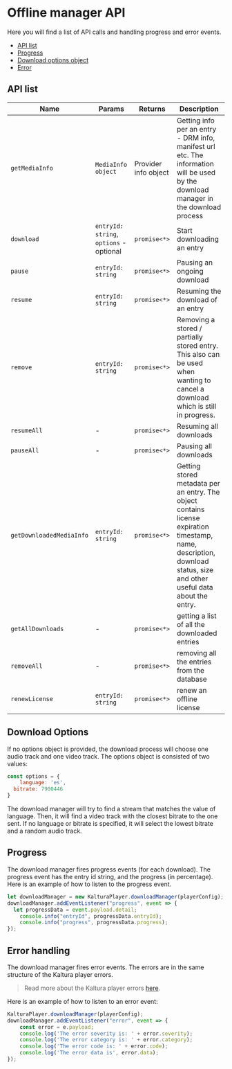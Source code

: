 # Offline manager API
Here you will find a list of API calls and handling progress and error events.

 - [API list](#API-list)
 - [Progress](#progress)
 - [Download options object](#download-options)
 - [Error](#error-handling)

## API list

| Name | Params | Returns | Description |
|--|--|--|--|
|`getMediaInfo`|`MediaInfo object`|Provider info object|Getting info per an entry - DRM info, manifest url etc. The information will be used by the download manager in the download process|
| `download` | `entryId: string`, `options` - optional| `promise<*>` | Start downloading an entry |
|`pause`|`entryId: string`|`promise<*>`| Pausing an ongoing download
|`resume`|`entryId: string`|`promise<*>`| Resuming the download of an entry
|`remove`|`entryId: string`|`promise<*>`| Removing a stored / partially stored entry. This also can be used when wanting to cancel a download which is still in progress.
|`resumeAll`|-|`promise<*>`|Resuming all downloads|
|`pauseAll`|-|`promise<*>`| Pausing all downloads|
|`getDownloadedMediaInfo`|`entryId: string`|`promise<*>`|Getting stored metadata per an entry. The object contains license expiration timestamp, name, description, download status, size and other useful data about the entry.|
|`getAllDownloads`|-|`promise<*>`| getting a list of all the downloaded entries|
|`removeAll`|-|`promise<*>`| removing all the entries from the database|
|`renewLicense`|`entryId: string`|`promise<*>`| renew an offline license|

## Download Options
If no options object is provided, the download process will choose one audio track and one video track.
The options object is consisted of two values:
```javascript
const options = {
	language: 'es',
  bitrate: 7900446
}
```
The download manager will try to find a stream that matches the value of language. Then, it will find a video track with the closest bitrate to the one sent.
If no language or bitrate is specified, it will select the lowest bitrate and a random audio track.

## Progress
The download manager fires progress events (for each download).
The progress event has the entry id string, and the progress (in percentage).
Here is an example of how to listen to the progress event.
```javascript
let downloadManager = new KalturaPlayer.downloadManager(playerConfig);
downloadManager.addEventListener("progress", event => {
  let progressData = event.payload.detail;
	console.info("entryId", progressData.entryId);
	console.info("progress", progressData.progress);
});
```

## Error handling

The download manager fires error events.
The errors are in the same structure of the Kaltura player errors.

> Read more about the Kaltura player errors [here](https://github.com/kaltura/kaltura-player-js/blob/master/docs/errors.md).

Here is an example of how to listen to an error event:
```javascript
KalturaPlayer.downloadManager(playerConfig);
downloadManager.addEventListener("error", event => {
	const error = e.payload;
	console.log('The error severity is: ' + error.severity);
	console.log('The error category is: ' + error.category);
	console.log('The error code is: ' + error.code);
	console.log('The error data is', error.data);
});
```
